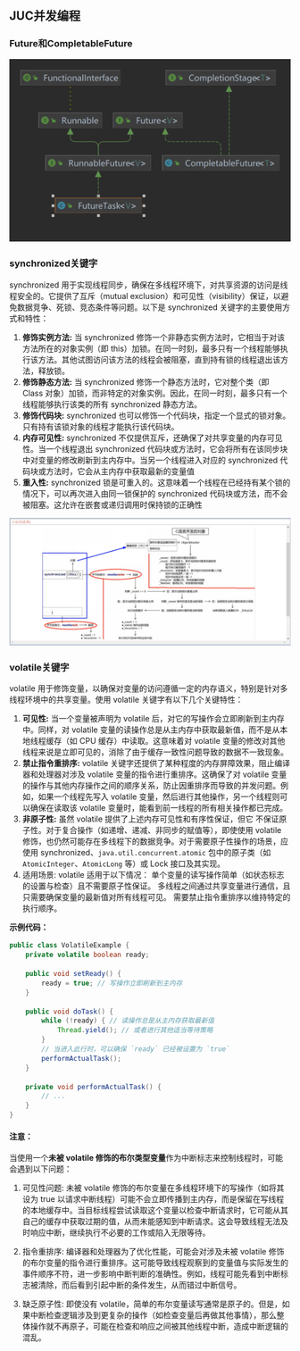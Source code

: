 ## JUC并发编程

### Future和CompletableFuture

![Future和Completablefuture的继承关系](../../../../resources/images/FutureTask.png)

### synchronized关键字

synchronized 用于实现线程同步，确保在多线程环境下，对共享资源的访问是线程安全的。它提供了互斥（mutual exclusion）和可见性（visibility）保证，以避免数据竞争、死锁、竞态条件等问题。以下是 synchronized 关键字的主要使用方式和特性：

1. **修饰实例方法:** 当 synchronized 修饰一个非静态实例方法时，它相当于对该方法所在的对象实例（即 this）加锁。在同一时刻，最多只有一个线程能够执行该方法。其他试图访问该方法的线程会被阻塞，直到持有锁的线程退出该方法，释放锁。
2. **修饰静态方法:** 当 synchronized 修饰一个静态方法时，它对整个类（即 Class 对象）加锁，而非特定的对象实例。因此，在同一时刻，最多只有一个线程能够执行该类的所有 synchronized 静态方法。
3. **修饰代码块:** synchronized 也可以修饰一个代码块，指定一个显式的锁对象。只有持有该锁对象的线程才能执行该代码块。
4. **内存可见性:** synchronized 不仅提供互斥，还确保了对共享变量的内存可见性。当一个线程退出 synchronized 代码块或方法时，它会将所有在该同步块中对变量的修改刷新到主内存中。当另一个线程进入对应的 synchronized 代码块或方法时，它会从主内存中获取最新的变量值
5. **重入性:** synchronized 锁是可重入的。这意味着一个线程在已经持有某个锁的情况下，可以再次进入由同一锁保护的 synchronized 代码块或方法，而不会被阻塞。这允许在嵌套或递归调用时保持锁的正确性

![1713043235206](../../../../resources/images/synchronized.png)



### volatile关键字

volatile 用于修饰变量，以确保对变量的访问遵循一定的内存语义，特别是针对多线程环境中的共享变量。使用 volatile 关键字有以下几个关键特性：

1. **可见性:**
   当一个变量被声明为 volatile 后，对它的写操作会立即刷新到主内存中。同样，对 volatile 变量的读操作总是从主内存中获取最新值，而不是从本地线程缓存（如 CPU 缓存）中读取。这意味着对 volatile 变量的修改对其他线程来说是立即可见的，消除了由于缓存一致性问题导致的数据不一致现象。
2. **禁止指令重排序:**
   volatile 关键字还提供了某种程度的内存屏障效果，阻止编译器和处理器对涉及 volatile 变量的指令进行重排序。这确保了对 volatile 变量的操作与其他内存操作之间的顺序关系，防止因重排序而导致的并发问题。例如，如果一个线程先写入 volatile 变量，然后进行其他操作，另一个线程则可以确保在读取该 volatile 变量时，能看到前一线程的所有相关操作都已完成。
3. **非原子性:**
   虽然 volatile 提供了上述内存可见性和有序性保证，但它 不保证原子性。对于复合操作（如递增、递减、非同步的赋值等），即使使用 volatile 修饰，也仍然可能存在多线程下的数据竞争。对于需要原子性操作的场景，应使用 synchronized、`java.util.concurrent.atomic` 包中的原子类（如 `AtomicInteger`、`AtomicLong` 等）或 Lock 接口及其实现。
4. 适用场景:
   volatile 适用于以下情况：
   单个变量的读写操作简单（如状态标志的设置与检查）且不需要原子性保证。
   多线程之间通过共享变量进行通信，且只需要确保变量的最新值对所有线程可见。
   需要禁止指令重排序以维持特定的执行顺序。

**示例代码：** 

```java
public class VolatileExample {
    private volatile boolean ready;

    public void setReady() {
        ready = true; // 写操作立即刷新到主内存
    }

    public void doTask() {
        while (!ready) { // 读操作总是从主内存获取最新值
            Thread.yield(); // 或者进行其他适当等待策略
        }
        // 当进入此行时，可以确保 `ready` 已经被设置为 `true`
        performActualTask();
    }

    private void performActualTask() {
        // ...
    }
}

```

#### 注意：

当使用一个**未被 volatile 修饰的布尔类型变量**作为中断标志来控制线程时，可能会遇到以下问题：

1. 可见性问题:
   未被 volatile 修饰的布尔变量在多线程环境下的写操作（如将其设为 true 以请求中断线程）可能不会立即传播到主内存，而是保留在写线程的本地缓存中。当目标线程尝试读取这个变量以检查中断请求时，它可能从其自己的缓存中获取过期的值，从而未能感知到中断请求。这会导致线程无法及时响应中断，继续执行不必要的工作或陷入无限等待。

2. 指令重排序:
   编译器和处理器为了优化性能，可能会对涉及未被 volatile 修饰的布尔变量的指令进行重排序。这可能导致线程观察到的变量值与实际发生的事件顺序不符，进一步影响中断判断的准确性。例如，线程可能先看到中断标志被清除，而后看到引起中断的条件发生，从而错过中断信号。
3. 缺乏原子性:
   即使没有 volatile，简单的布尔变量读写通常是原子的。但是，如果中断检查逻辑涉及到更复杂的操作（如检查变量后再做其他事情），那么整体操作就不再原子，可能在检查和响应之间被其他线程中断，造成中断逻辑的混乱。



